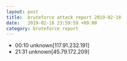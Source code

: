 ```yaml
---
layout: post
title:  bruteforce attack report 2019-02-18
date:   2019-02-18 23:59:59 +09:00
category: bruteforce report
---
```


* 00:10 unknown[117.91.232.191]
* 21:31 unknown[45.79.172.209]
